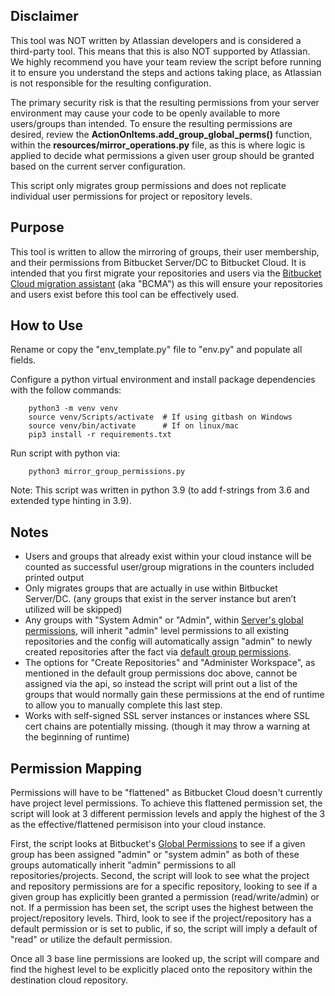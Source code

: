 ## Disclaimer
This tool was NOT written by Atlassian developers and is considered a third-party tool. This means that this is also NOT supported by Atlassian. We highly recommend you have your team review the script before running it to ensure you understand the steps and actions taking place, as Atlassian is not responsible for the resulting configuration.

The primary security risk is that the resulting permissions from your server environment may cause your code to be openly available to more users/groups than intended. To ensure the resulting permissions are desired, review the **ActionOnItems.add_group_global_perms()** function, within the **resources/mirror_operations.py** file, as this is where logic is applied to decide what permissions a given user group should be granted based on the current server configuration.

This script only migrates group permissions and does not replicate individual user permissions for project or repository levels.

## Purpose
This tool is written to allow the mirroring of groups, their user membership, and their permissions from Bitbucket Server/DC to Bitbucket Cloud. It is intended that you first migrate your repositories and users via the [Bitbucket Cloud migration assistant](https://www.atlassian.com/software/bitbucket/migration-assistant) (aka "BCMA") as this will ensure your repositories and users exist before this tool can be effectively used.

## How to Use
Rename or copy the "env_template.py" file to "env.py" and populate all fields.

Configure a python virtual environment and install package dependencies with the follow commands:

        python3 -m venv venv
        source venv/Scripts/activate  # If using gitbash on Windows
        source venv/bin/activate      # If on linux/mac
        pip3 install -r requirements.txt

Run script with python via:

        python3 mirror_group_permissions.py

Note:
This script was written in python 3.9 (to add f-strings from 3.6 and extended type hinting in 3.9).

## Notes
* Users and groups that already exist within your cloud instance will be counted as successful user/group migrations in the counters included printed output
* Only migrates groups that are actually in use within Bitbucket Server/DC. (any groups that exist in the server instance but aren’t utilized will be skipped)
* Any groups with "System Admin" or "Admin", within [Server's global permissions](https://confluence.atlassian.com/bitbucketserver/global-permissions-776640369.html), will inherit "admin" level permissions to all existing repositories and the config will automatically assign "admin" to newly created repositories after the fact via [default group permissions](https://support.atlassian.com/bitbucket-cloud/docs/organize-workspace-members-into-groups/).
* The options for "Create Repositories" and "Administer Workspace", as mentioned in the default group permissions doc above, cannot be assigned via the api, so instead the script will print out a list of the groups that would normally gain these permissions at the end of runtime to allow you to manually complete this last step.
* Works with self-signed SSL server instances or instances where SSL cert chains are potentially missing. (though it may throw a warning at the beginning of runtime)

## Permission Mapping
Permissions will have to be "flattened" as Bitbucket Cloud doesn't currently have project level permissions. To achieve this flattened permission set, the script will look at 3 different permission levels and apply the highest of the 3 as the effective/flattened permisison into your cloud instance.

First, the script looks at Bitbucket's [Global Permissions](https://support.atlassian.com/jira-cloud-administration/docs/manage-global-permissions/) to see if a given group has been assigned "admin" or "system admin" as both of these groups automatically inherit "admin" permissions to all repositories/projects.
Second, the script will look to see what the project and repository permissions are for a specific repository, looking to see if a given group has explicitly been granted a permission (read/write/admin) or not. If a permission has been set, the script uses the highest between the project/repository levels.
Third, look to see if the project/repository has a default permission or is set to public, if so, the script will imply a default of "read" or utilize the default permission.

Once all 3 base line permissions are looked up, the script will compare and find the highest level to be explicitly placed onto the repository within the destination cloud repository.

